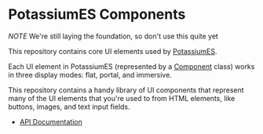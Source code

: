 # PotassiumES Components

*NOTE* We're still laying the foundation, so don't use this quite yet

This repository contains core UI elements used by [PotassiumES](https://github.com/PotassiumES/potassium-es).

Each UI element in PotassiumES (represented by a [Component](https://github.com/PotassiumES/potassium-es/blob/master/src/Component.js) class) works in three display modes: flat, portal, and immersive.

This repository contains a handy library of UI components that represent many of the UI elements that you're used to from HTML elements, like buttons, images, and text input fields.

- [API Documentation](https://doc.esdoc.org/github.com/PotassiumES/potassium-components/)

